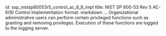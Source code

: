 id: ssp_nistsp80053r5_control_ac_6_9_impl
title: NIST SP 800-53 Rev 5 AC-6(9) Control Implementation
format: markdown
...
Organizational administrative users can perform certain privileged functions such as
granting and removing privileges. Execution of these functions are logged to the
logging server.
